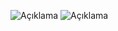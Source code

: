 
![Açıklama](![image](C:\Users\skeme\OneDrive\Masaüstü\1.jpg)
)
![Açıklama](![image](https://github.com/Sekolas/SignIn-SignUp-Project/assets/115104251/736309ac-2275-48e3-ac89-4adedfa207a9)
)
